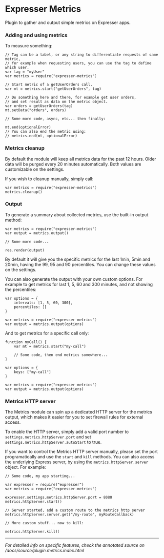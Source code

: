 # Expresser Metrics

Plugin to gather and output simple metrics on Expresser apps.

### Adding and using metrics

To measure something:

    // Tag can be a label, or any string to differentiate requests of same metric,
    // for example when requesting users, you can use the tag to define which user.
    var tag = "myUser"
    var metrics = require("expresser-metrics")

    // Start metric of a getUserOrders call.
    var mt = metrics.start("getUserOrders", tag)

    // Do something here and there, for example get user orders,
    // and set result as data on the metric object.
    var orders = getUserOrders(tag)
    mt.setData("orders", orders)

    // Some more code, async, etc... then finally:

    mt.end(optionalError)
    // You can also end the metric using:
    // metrics.end(mt, optionalError)

### Metrics cleanup

By default the module will keep all metrics data for the past 12 hours.
Older data will be purged every 20 minutes automatically. Both values
are customizable on the settings.

If you wish to cleanup manually, simply call:

    var metrics = require("expresser-metrics")
    metrics.cleanup()

### Output

To generate a summary about collected metrics, use the built-in output method:

    var metrics = require("expresser-metrics")
    var output = metrics.output()

    // Some more code...

    res.render(output)

By default it will give you the specific metrics for the last 1min, 5min and 20min,
having the 99, 95 and 90 percentiles. You can change these values on the settings.

You can also generate the output with your own custom options. For example to get
metrics for last 1, 5, 60 and 300 minutes, and not showing the percentiles:

    var options = {
        intervals: [1, 5, 60, 300],
        percentiles: []
    }

    var metrics = require("expresser-metrics")
    var output = metrics.output(options)

And to get metrics for a specific call only:

    function myCall() {
        var mt = metrics.start("my-call")

        // Some code, then end metrics somewhere...
    }

    var options = {
        keys: ["my-call"]
    }

    var metrics = require("expresser-metrics")
    var output = metrics.output(options)

### Metrics HTTP server

The Metrics module can spin up a dedicated HTTP server for the metrics output,
which makes it easier for you to set firewall rules for external access.

To enable the HTTP server, simply add a valid port number to `settings.metrics.httpServer.port`
and set `settings.metrics.httpServer.autoStart` to true.

If you want to control the Metrics HTTP server manually, please set the port programatically
and use the `start` and `kill` methods. You can also access the underlying Express server,
by using the `metrics.httpServer.server` object. For example:

    // Some code, my app starting...

    var expresser = require("expresser")
    var metrics = require("expresser-metrics")

    expresser.settings.metrics.httpServer.port = 8080
    metrics.httpServer.start()

    // Server started, add a custom route to the metrics http server
    metrics.httpServer.server.get("/my-route", myRouteCallback)

    // More custom stuff... now to kill:

    metrics.httpServer.kill()

---

*For detailed info on specific features, check the annotated source on /docs/source/plugin.metrics.index.html*

